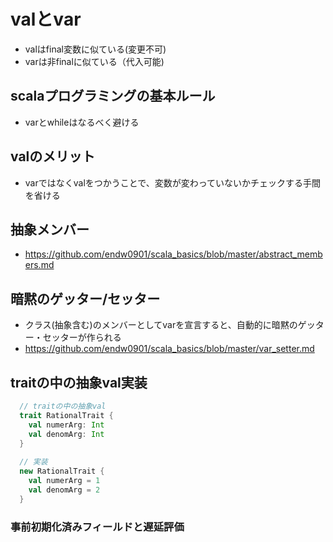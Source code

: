# valとvar
- valはfinal変数に似ている(変更不可)
- varは非finalに似ている（代入可能)

## scalaプログラミングの基本ルール
- varとwhileはなるべく避ける

## valのメリット
- varではなくvalをつかうことで、変数が変わっていないかチェックする手間を省ける

## 抽象メンバー
- https://github.com/endw0901/scala_basics/blob/master/abstract_members.md

## 暗黙のゲッター/セッター
- クラス(抽象含む)のメンバーとしてvarを宣言すると、自動的に暗黙のゲッター・セッターが作られる
- https://github.com/endw0901/scala_basics/blob/master/var_setter.md

## traitの中の抽象val実装
 
```scala
  // traitの中の抽象val
  trait RationalTrait {
    val numerArg: Int
    val denomArg: Int
  }
  
  // 実装 
  new RationalTrait {
    val numerArg = 1
    val denomArg = 2
  }
```

### 事前初期化済みフィールドと遅延評価
